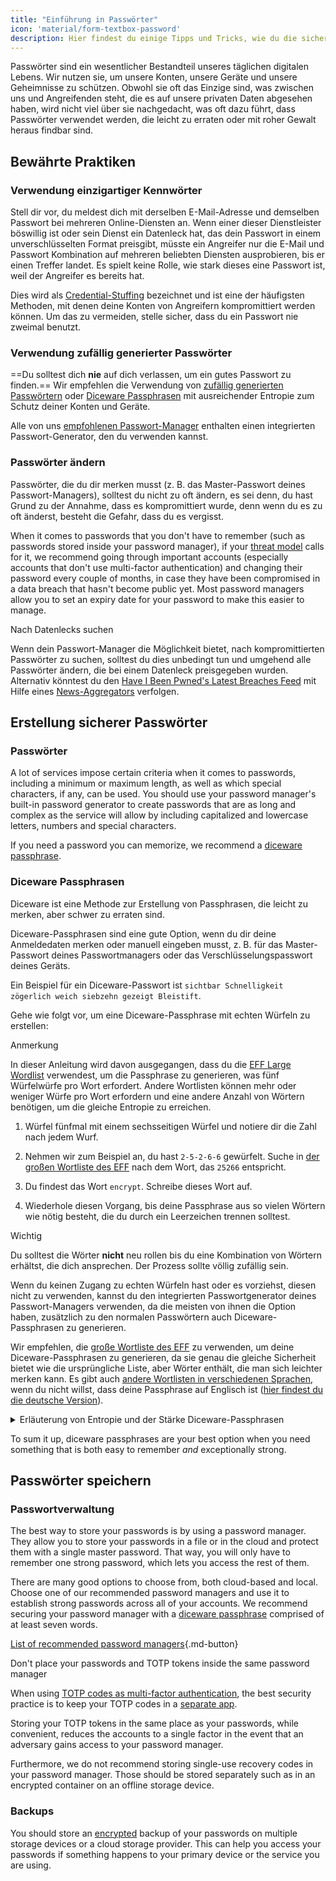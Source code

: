 ```yaml
---
title: "Einführung in Passwörter"
icon: 'material/form-textbox-password'
description: Hier findest du einige Tipps und Tricks, wie du die sichersten Passwörter erstellen und deine Konten schützen kannst.
---
```


Passwörter sind ein wesentlicher Bestandteil unseres täglichen digitalen Lebens. Wir nutzen sie, um unsere Konten, unsere Geräte und unsere Geheimnisse zu schützen. Obwohl sie oft das Einzige sind, was zwischen uns und Angreifenden steht, die es auf unsere privaten Daten abgesehen haben, wird nicht viel über sie nachgedacht, was oft dazu führt, dass Passwörter verwendet werden, die leicht zu erraten oder mit roher Gewalt heraus findbar sind.

## Bewährte Praktiken

### Verwendung einzigartiger Kennwörter

Stell dir vor, du meldest dich mit derselben E-Mail-Adresse und demselben Passwort bei mehreren Online-Diensten an. Wenn einer dieser Dienstleister böswillig ist oder sein Dienst ein Datenleck hat, das dein Passwort in einem unverschlüsselten Format preisgibt, müsste ein Angreifer nur die E-Mail und Passwort Kombination auf mehreren beliebten Diensten ausprobieren, bis er einen Treffer landet. Es spielt keine Rolle, wie stark dieses eine Passwort ist, weil der Angreifer es bereits hat.

Dies wird als [Credential-Stuffing](https://en.wikipedia.org/wiki/Credential_stuffing) bezeichnet und ist eine der häufigsten Methoden, mit denen deine Konten von Angreifern kompromittiert werden können. Um das zu vermeiden, stelle sicher, dass du ein Passwort nie zweimal benutzt.

### Verwendung zufällig generierter Passwörter

==Du solltest dich **nie** auf dich verlassen, um ein gutes Passwort zu finden.== Wir empfehlen die Verwendung von [zufällig generierten Passwörtern](#passwords) oder [Diceware Passphrasen](#diceware-passphrases) mit ausreichender Entropie zum Schutz deiner Konten und Geräte.

Alle von uns [empfohlenen Passwort-Manager](../passwords.md) enthalten einen integrierten Passwort-Generator, den du verwenden kannst.

### Passwörter ändern

Passwörter, die du dir merken musst (z. B. das Master-Passwort deines Passwort-Managers), solltest du nicht zu oft ändern, es sei denn, du hast Grund zu der Annahme, dass es kompromittiert wurde, denn wenn du es zu oft änderst, besteht die Gefahr, dass du es vergisst.

When it comes to passwords that you don't have to remember (such as passwords stored inside your password manager), if your [threat model](threat-modeling.md) calls for it, we recommend going through important accounts (especially accounts that don't use multi-factor authentication) and changing their password every couple of months, in case they have been compromised in a data breach that hasn't become public yet. Most password managers allow you to set an expiry date for your password to make this easier to manage.

<div class="admonition tip" markdown>
<p class="admonition-title">Nach Datenlecks suchen</p>

Wenn dein Passwort-Manager die Möglichkeit bietet, nach kompromittierten Passwörter zu suchen, solltest du dies unbedingt tun und umgehend alle Passwörter ändern, die bei einem Datenleck preisgegeben wurden. Alternativ könntest du den [Have I Been Pwned's Latest Breaches Feed](https://feeds.feedburner.com/HaveIBeenPwnedLatestBreaches) mit Hilfe eines [News-Aggregators](../news-aggregators.md) verfolgen.

</div>

## Erstellung sicherer Passwörter

### Passwörter

A lot of services impose certain criteria when it comes to passwords, including a minimum or maximum length, as well as which special characters, if any, can be used. You should use your password manager's built-in password generator to create passwords that are as long and complex as the service will allow by including capitalized and lowercase letters, numbers and special characters.

If you need a password you can memorize, we recommend a [diceware passphrase](#diceware-passphrases).

### Diceware Passphrasen

Diceware ist eine Methode zur Erstellung von Passphrasen, die leicht zu merken, aber schwer zu erraten sind.

Diceware-Passphrasen sind eine gute Option, wenn du dir deine Anmeldedaten merken oder manuell eingeben musst, z. B. für das Master-Passwort deines Passwortmanagers oder das Verschlüsselungspasswort deines Geräts.

Ein Beispiel für ein Diceware-Passwort ist `sichtbar Schnelligkeit zögerlich weich siebzehn gezeigt Bleistift`.

Gehe wie folgt vor, um eine Diceware-Passphrase mit echten Würfeln zu erstellen:

<div class="admonition Note" markdown>
<p class="admonition-title">Anmerkung</p>

In dieser Anleitung wird davon ausgegangen, dass du die [EFF Large Wordlist](https://eff.org/files/2016/07/18/eff_large_wordlist.txt) verwendest, um die Passphrase zu generieren, was fünf Würfelwürfe pro Wort erfordert. Andere Wortlisten können mehr oder weniger Würfe pro Wort erfordern und eine andere Anzahl von Wörtern benötigen, um die gleiche Entropie zu erreichen.

</div>

1. Würfel fünfmal mit einem sechsseitigen Würfel und notiere dir die Zahl nach jedem Wurf.

2. Nehmen wir zum Beispiel an, du hast `2-5-2-6-6` gewürfelt. Suche in [der großen Wortliste des EFF](https://eff.org/files/2016/07/18/eff_large_wordlist.txt) nach dem Wort, das `25266` entspricht.

3. Du findest das Wort `encrypt`. Schreibe dieses Wort auf.

4. Wiederhole diesen Vorgang, bis deine Passphrase aus so vielen Wörtern wie nötig besteht, die du durch ein Leerzeichen trennen solltest.

<div class="admonition warning" markdown>
<p class="admonition-title">Wichtig</p>

Du solltest die Wörter **nicht** neu rollen bis du eine Kombination von Wörtern erhältst, die dich ansprechen. Der Prozess sollte völlig zufällig sein.

</div>

Wenn du keinen Zugang zu echten Würfeln hast oder es vorziehst, diesen nicht zu verwenden, kannst du den integrierten Passwortgenerator deines Passwort-Managers verwenden, da die meisten von ihnen die Option haben, zusätzlich zu den normalen Passwörtern auch Diceware-Passphrasen zu generieren.

Wir empfehlen, die [große Wortliste des EFF](https://eff.org/files/2016/07/18/eff_large_wordlist.txt) zu verwenden, um deine Diceware-Passphrasen zu generieren, da sie genau die gleiche Sicherheit bietet wie die ursprüngliche Liste, aber Wörter enthält, die man sich leichter merken kann. Es gibt auch [andere Wortlisten in verschiedenen Sprachen](https://theworld.com/~reinhold/diceware.html#Diceware%20in%20Other%20Languages|outline), wenn du nicht willst, dass deine Passphrase auf Englisch ist ([hier findest du die deutsche Version](https://theworld.com/~reinhold/diceware_german.txt)).

<details class="note" markdown>
<summary>Erläuterung von Entropie und der Stärke Diceware-Passphrasen</summary>

To demonstrate how strong diceware passphrases are, we'll use the aforementioned seven word passphrase (`viewable fastness reluctant squishy seventeen shown pencil`) and [EFF's large wordlist](https://eff.org/files/2016/07/18/eff_large_wordlist.txt) as an example.

One metric to determine the strength of a diceware passphrase is how much entropy it has. The entropy per word in a diceware passphrase is calculated as <math> <mrow> <msub> <mtext>log</mtext> <mn>2</mn> </msub> <mo form="prefix" stretchy="false">(</mo> <mtext>WordsInList</mtext> <mo form="postfix" stretchy="false">)</mo> </mrow> </math> and the overall entropy of the passphrase is calculated as: <math> <mrow> <msub> <mtext>log</mtext> <mn>2</mn> </msub> <mo form="prefix" stretchy="false">(</mo> <msup> <mtext>WordsInList</mtext> <mtext>WordsInPhrase</mtext> </msup> <mo form="postfix" stretchy="false">)</mo> </mrow> </math>

Therefore, each word in the aforementioned list results in ~12.9 bits of entropy (<math> <mrow> <msub> <mtext>log</mtext> <mn>2</mn> </msub> <mo form="prefix" stretchy="false">(</mo> <mn>7776</mn> <mo form="postfix" stretchy="false">)</mo> </mrow> </math>), and a seven word passphrase derived from it has ~90.47 bits of entropy (<math> <mrow> <msub> <mtext>log</mtext> <mn>2</mn> </msub> <mo form="prefix" stretchy="false">(</mo> <msup> <mn>7776</mn> <mn>7</mn> </msup> <mo form="postfix" stretchy="false">)</mo> </mrow> </math>).

The [EFF's large wordlist](https://eff.org/files/2016/07/18/eff_large_wordlist.txt) contains 7776 unique words. To calculate the amount of possible passphrases, all we have to do is <math> <msup> <mtext>WordsInList</mtext> <mtext>WordsInPhrase</mtext> </msup> </math>, or in our case, <math><msup><mn>7776</mn><mn>7</mn></msup></math>.

Let's put all of this in perspective: A seven word passphrase using [EFF's large wordlist](https://eff.org/files/2016/07/18/eff_large_wordlist.txt) is one of ~1,719,070,799,748,422,500,000,000,000 possible passphrases.

On average, it takes trying 50% of all the possible combinations to guess your phrase. With that in mind, even if your adversary is capable of ~1,000,000,000,000 guesses per second, it would still take them ~27,255,689 years to guess your passphrase. That is the case even if the following things are true:

- Your adversary knows that you used the diceware method.
- Your adversary knows the specific wordlist that you used.
- Your adversary knows how many words your passphrase contains.

</details>

To sum it up, diceware passphrases are your best option when you need something that is both easy to remember *and* exceptionally strong.

## Passwörter speichern

### Passwortverwaltung

The best way to store your passwords is by using a password manager. They allow you to store your passwords in a file or in the cloud and protect them with a single master password. That way, you will only have to remember one strong password, which lets you access the rest of them.

There are many good options to choose from, both cloud-based and local. Choose one of our recommended password managers and use it to establish strong passwords across all of your accounts. We recommend securing your password manager with a [diceware passphrase](#diceware-passphrases) comprised of at least seven words.

[List of recommended password managers](../passwords.md ""){.md-button}

<div class="admonition warning" markdown>
<p class="admonition-title">Don't place your passwords and TOTP tokens inside the same password manager</p>

When using [TOTP codes as multi-factor authentication](multi-factor-authentication.md#time-based-one-time-password-totp), the best security practice is to keep your TOTP codes in a [separate app](../multi-factor-authentication.md).

Storing your TOTP tokens in the same place as your passwords, while convenient, reduces the accounts to a single factor in the event that an adversary gains access to your password manager.

Furthermore, we do not recommend storing single-use recovery codes in your password manager. Those should be stored separately such as in an encrypted container on an offline storage device.

</div>

### Backups

You should store an [encrypted](../encryption.md) backup of your passwords on multiple storage devices or a cloud storage provider. This can help you access your passwords if something happens to your primary device or the service you are using.
